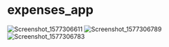# expenses_app

![Screenshot_1577306611](https://user-images.githubusercontent.com/49023331/71450416-13c64900-276a-11ea-87f6-58c473137d1f.png)
![Screenshot_1577306789](https://user-images.githubusercontent.com/49023331/71450418-19bc2a00-276a-11ea-94ce-759ca3c7f14a.png)
![Screenshot_1577306783](https://user-images.githubusercontent.com/49023331/71450419-204aa180-276a-11ea-90a6-19dadd31cd1b.png)
